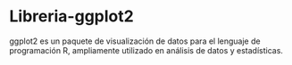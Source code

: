 # Libreria-ggplot2
ggplot2 es un paquete de visualización de datos para el lenguaje de programación R, ampliamente utilizado en análisis de datos y estadísticas.
